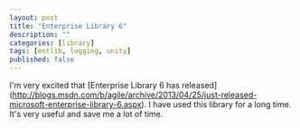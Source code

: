 ```yaml
---
layout: post
title: "Enterprise Library 6"
description: ""
categories: [library]
tags: [entlib, logging, unity]
published: false
---
```

I'm very excited that [Enterprise Library 6 has released] (http://blogs.msdn.com/b/agile/archive/2013/04/25/just-released-microsoft-enterprise-library-6.aspx). I have used this library for a long time. It's very useful and save me a lot of time.